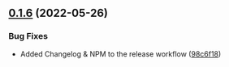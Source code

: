 ## [0.1.6](https://github.com/nemerosa/ontrack-github-action-client/compare/v0.1.5...v0.1.6) (2022-05-26)


### Bug Fixes

* Added Changelog & NPM to the release workflow ([98c6f18](https://github.com/nemerosa/ontrack-github-action-client/commit/98c6f1869e64b71a4bb496ffca4e7eecfcc45dce))
